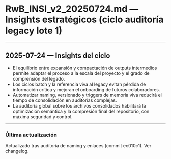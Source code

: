 # RwB_INSI_v2_20250724.md — Insights estratégicos (ciclo auditoría legacy lote 1)

---

## 2025-07-24 — Insights del ciclo
- El equilibrio entre expansión y compactación de outputs intermedios permite adaptar el proceso a la escala del proyecto y el grado de comprensión del legado.
- Los ciclos batch y la referencia viva al legacy evitan pérdida de información crítica y mejoran el onboarding de futuros colaboradores.
- Automatizar naming, versionado y triggers de memoria viva reducirá el tiempo de consolidación en auditorías complejas.
- La auditoría global sobre los archivos consolidados habilitará la optimización semántica y la compresión final del repositorio, con máxima seguridad y control.

---


### Última actualización
Actualizado tras auditoría de naming y enlaces (commit ec010c1). Ver changelog.
